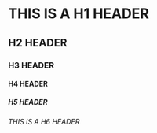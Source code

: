 # THIS IS A H1 HEADER
## H2 HEADER
### H3 HEADER
#### H4 HEADER
##### H5 HEADER
###### THIS IS A H6 HEADER

